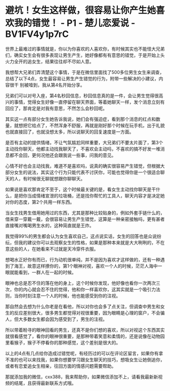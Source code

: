 # 避坑！女生这样做，很容易让你产生她喜欢我的错觉！ - P1 - 楚儿恋爱说 - BV1FV4y1p7rC

世界上最难过的事情就是，你以为你喜欢的人喜欢你，有时候其实也不能怪大兄弟们，确实女生会有很多表现让男生产生，她好像都有有意思的错觉，于是开始上头火力全开的追女生，结果往往却不尽如人意。

我想帮大兄弟们弄清楚这个事情，于是在微信里面找了500多位男生女生来调查，总结了以下4点，女生最容易让男生产生错觉的行为，附带一些解决的小建议，内容很干 别被噎到，我从第4名开始分享。

兄弟们可以对号入座，第4名秒回信息，秒回信息真的是一件，会让男生觉得很高兴的事情，觉得女生好像一直停留在聊天界面，等着她聊天一样，发个消息立刻有回应了，那肯定是对我有意思，不然怎么会秒回呢。

其实这一点有部分女生她告诉我说，她们会有强迫症，看到那个消息的红点和数量，就想把它给点了，不然浑身不舒服，再就是刚好那个时候在玩手机，出于礼貌也就直接回了，也就没想太多，所以说聊天的回复速度是一方面。

是否有主动的提供情绪，不让气氛尴尬同样重要，大兄弟们不要太片面了，第3个主动找你聊天，他都主动找我聊天了，不喜欢会主动吗，不喜欢的搞不好发一堆消息都不会回，更何况他还会跟我说一些事，问我的意见。

心情不好也会主动找我，难道不是喜欢吗，说真的确实很容易产生错觉，但根据大部分女生的说法，其实这个行为只能代表不讨厌你，可能也觉得你是一个很适合聊天的人，有时候很无聊就想跟你聊聊天。

如果说是喜欢那肯定不至于，这个时候最关键的是，看女生主动找你聊天是干什么，是把你当成情绪宣泄的垃圾桶，还是找你帮忙的工具人，聊天内容才是决定她对你的态度，第2个共用一样东西。

当女生找男生借用她用过的东西，尤其是那种比较贴身的，例如外套手链什么的，借来穿一穿戴一戴，会很容易让男生产生错觉，这算是一种亲密接触吗，更有甚者直接嘴对嘴喝男生水的，这种简直就是王炸。

我觉得99%的男生都会认为女生喜欢自己，这点说实话，女生的回答也是众说纷纭，但我的建议你可以去观察女生的性格，如果是那种本来就是大大咧咧的，不在意这些的人，在她看来不过就是天冷穿件衣服。

想喝水正好你有而已，行为动机很单纯，并不是因为喜欢才这样做的，还有一种遇到了海王，故意这样撩你的，第1个眼神对视，喜欢一个人的时候，茫茫人海中一眼就能看到，一群人在一起的时候。

眼神也总是忍不住的落在他的身上，这个时候你发现，他好像也看你一次两次三次，你的内心就会忍不住的觉得，他和你一样喜欢你，这其实就是一个吸引力法则，当你时刻注意一个人的时候，他也能感受到你的注视。

那自然会去想为什么你老是在看他，所以对你也会多了点关注，但调查中男生和女生的反应差别很大，很多男生都觉得对视很重要，因为眼睛是心理的窗户，不会骗人，但大多数女生都会因为感受到了，男生的注视。

所以带着盼寻的眼神回看的男生，还真不是你们想的喜欢，所以对视这个东西其实就很看感觉了，看你的眼神很重要，是那种带着笑意和柔情的，还是说像在动物园里看猴子，猴子不停看你的那种感觉，这个差别是很大的。

以上的4点有几点给你造成过错觉呢，有经历过的可以在评论区留言，如果你有拿不准的也可以来找我，如果你想要学习跟女生聊天的技巧，想吸女生让她倒追你，或者有恋爱追女生相亲，往回方面的情感问题需要帮助。

那就添加我的微信，cxx388，我来帮助你，如果微信添加不上，请看我最新新视频的结尾，且获得最新联系方式哦。